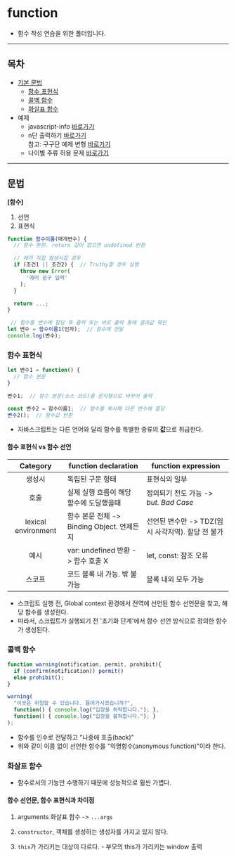 # function
- 함수 작성 연습을 위한 폴더입니다.  

---

## 목차

- [기본 문법](#문법)
  - [함수 표현식](#함수-표현식)
  - [콜백 함수](#콜백-함수)  
  - [화살표 함수](#화살표-함수)
- 예제
  - javascript-info [바로가기](/javascript/function/function.js)
  - n단 출력하기 [바로가기](/javascript/function/multiplication.js)  
    참고: 구구단 예제 변형 [바로가기](/javascript/loop/multiplation.js)
  - 나이별 주류 허용 문제 [바로가기](/javascript/function/drinking.js)

---

## 문법
**[함수]**
1. 선언
2. 표현식

```javascript
function 함수이름(매개변수) {
  // 함수 본문. return 값이 없으면 undefined 반환

  // 에러 직접 발생시킬 경우
  if (조건1 || 조건2) {  // Truthy할 경우 실행
    throw new Error(
      '에러 문구 입력'
    );
  }

  return ...;
}

 // 함수를 변수에 할당 후 출력 또는 바로 출력 통해 결과값 확인
let 변수 = 함수이름1(인자);  // 함수에 전달
console.log(변수);
```  
  
### 함수 표현식
```javascript
let 변수1 = function() {
  // 함수 본문
}

변수1;  // 함수 본문(소스 코드)을 문자형으로 바꾸어 출력

const 변수2 = 함수이름1;  // 함수를 복사해 다른 변수에 할당
변수2();  // 함수값 반환
```
- 자바스크립트는 다른 언어와 달리 함수를 특별한 종류의 **값**으로 취급한다.  
  
#### 함수 표현식 vs 함수 선언
| Category | function declaration | function expression |
|:--------:|----------------------|---------------------|
|생성시|독립된 구문 형태|표현식의 일부|
|호출|실제 실행 흐름이 해당 함수에 도달했을때|정의되기 전도 가능 -> *but. Bad Case*|
|lexical environment|함수 본문 전체 -> Binding Object. 언제든지|선언된 변수만 -> TDZ(임시 사각지역). 할당 전 불가|
|예시|var: undefined 반환 -> 함수 호출 X|let, const: 참조 오류|
|스코프|코드 블록 내 가능. 밖 불가능|블록 내외 모두 가능|
- 스크립트 실행 전, Global context 환경에서 전역에 선언된 함수 선언문을 찾고, 해당 함수를 생성한다.
- 따라서, 스크립트가 실행되기 전 '초기화 단계'에서 함수 선언 방식으로 정의한 함수가 생성된다.

### 콜백 함수
```javascript
function warning(notification, permit, prohibit){
  if (confirm(notification)) permit()
  else prohibit();
}

warning(
  "이곳은 위험할 수 있습니다. 들어가시겠습니까?",
  function() { console.log("입장을 허락합니다."); },
  function() { console.log("입장을 불허합니다."); }
);
``` 
- 함수를 인수로 전달하고 "나중에 호출(back)"
- 위와 같이 이름 없이 선언한 함수를 "익명함수(anonymous function)"이라 한다.  
  
### 화살표 함수  
- 함수로서의 기능만 수행하기 때문에 성능적으로 훨씬 가볍다.

#### 함수 선언문, 함수 표현식과 차이점
1. arguments 화살표 함수 -> ```...args ``` 
  
2. ```constructor```, 객체를 생성하는 생성자를 가지고 있지 않다.  
  
3. ```this```가 가리키는 대상이 다르다. - 부모의 this가 가리키는 window 출력 